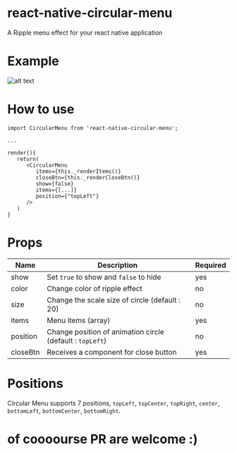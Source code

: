 # react-native-circular-menu

A Ripple menu effect for your react native application

# Example

![alt text](https://raw.githubusercontent.com/username/projectname/branch/path/to/img.png)

# How to use

```
import CircularMenu from 'react-native-circular-menu';

...

render(){
   return(
      <CircularMenu 
         items={this._renderItems()}
         closeBtn={this._renderCloseBtn()}
         show={false}
         items={[...]}
         position={"topLeft"}
      />
   )
}
```

# Props

| Name  | Description | Required |
| ----- | ------------| -------- |
| show | Set `true` to show and `false` to hide | yes |
| color | Change color of ripple effect | no |
| size  | Change the scale size of circle (default : 20) | no |
| items | Menu items (array) | yes |
| position | Change position of animation circle (default : `topLeft`) | no |
| closeBtn | Receives a component for close button | yes |

# Positions

Circular Menu supports 7 positions, `topLeft`, `topCenter`, `topRight`, `center`, `bottomLeft`, `bottomCenter`, `bottomRight`.

# of coooourse PR are welcome :)



